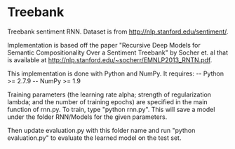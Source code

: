 Treebank
========
Treebank sentiment RNN. Dataset is from http://nlp.stanford.edu/sentiment/.

Implementation is based off the paper "Recursive Deep Models for Semantic
Compositionality Over a Sentiment Treebank" by Socher et. al that is available
at http://nlp.stanford.edu/~socherr/EMNLP2013_RNTN.pdf.

This implementation is done with Python and NumPy. It requires:
-- Python >= 2.7.9
-- NumPy  >= 1.9

Training parameters (the learning rate alpha; strength of regularization
lambda; and the number of training epochs) are specified in the main function
of rnn.py. To train, type "python rnn.py". This will save a model under the
folder RNN/Models for the given parameters.

Then update evaluation.py with this folder name and run "python evaluation.py"
to evaluate the learned model on the test set.
